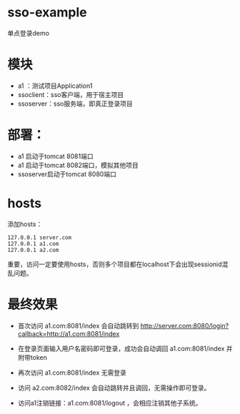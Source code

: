 # sso-example
单点登录demo

# 模块
* a1 ：测试项目Application1
* ssoclient：sso客户端，用于宿主项目
* ssoserver：sso服务端，即真正登录项目

# 部署：
* a1 启动于tomcat 8081端口
* a1 启动于tomcat 8082端口，模拟其他项目
* ssoserver启动于tomcat 8080端口

# hosts
添加hosts：
```
127.0.0.1 server.com
127.0.0.1 a1.com
127.0.0.1 a2.com
```

重要，访问一定要使用hosts，否则多个项目都在localhost下会出现sessionid混乱问题。


# 最终效果

* 首次访问 a1.com:8081/index 会自动跳转到  http://server.com:8080/login?callback=http://a1.com:8081/index

* 在登录页面输入用户名密码即可登录，成功会自动调回 a1.com:8081/index 并附带token

* 再次访问 a1.com:8081/index 无需登录

* 访问 a2.com:8082/index 会自动跳转并且调回，无需操作即可登录。

* 访问a1注销链接：a1.com:8081/logout ，会相应注销其他子系统。